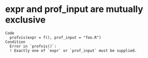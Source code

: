 # expr and prof_input are mutually exclusive

    Code
      profvis(expr = f(), prof_input = "foo.R")
    Condition
      Error in `profvis()`:
      ! Exactly one of `expr` or `prof_input` must be supplied.

